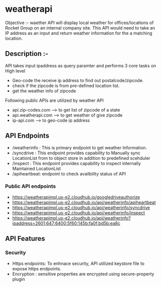 # weatherapi

Objective :-
 waether API will display local weather for  offices/locations of Rocket Group on an internal company site. This API would need to take an IP address as an
input and return weather information for the a matching location.

## Description :-

API takes input ipaddress as query paramter and performs 3 core tasks on High level
  - Geo-code the receive ip address to find out postalcode/zipcode.                                                                                                                 
  - check if the zipcode is from pre-defined location list.
  - get the weather info of zipcode
  
Following public APIs are utilized by weather API


- api.zip-codes.com --> to get list of zipcode of a state
- api.weatherapi.com --> to get weather of give zipcode
- ip-api.com --> to geo-code ip address

## API Endpoints

- /weatherinfo : This is primary endpoint to get weather Information.
- /syncdrive : This endpoint provides capability to Manually sync LocationList from to object store in addition to predefined scehduler
- /inspect : This endpoint provides capability to inspect internally Maintained LocationList
- /apiheartbeat: endpoint to check availbility status of API

 ### Public API endpoints
 
- https://weatherapimpl.us-e2.cloudhub.io/googledriveauthorize
- https://weatherapimpl.us-e2.cloudhub.io/api/weatherinfo/apiheartbeat
- https://weatherapimpl.us-e2.cloudhub.io/api/weatherinfo/syncdrive
- https://weatherapimpl.us-e2.cloudhub.io/api/weatherinfo/inspect
- https://weatherapimpl.us-e2.cloudhub.io/api/weatherinfo?ipaddress=2601:647:6400:5f60:145b:fa0f:bd5b:ea8c

## API Features

### Security

- Https endpoints: To enhnace security, API utilized keystore file to expose https endpoints.
- Encryption : sensitive properties are encrypted using secure-property plugin

